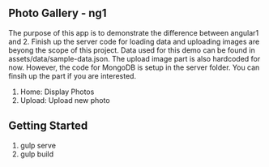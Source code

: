 ## Photo Gallery - ng1 

The purpose of this app is to demonstrate the difference between angular1 and 2. Finish up the server code for loading data and uploading images are beyong the scope of this project. Data used for this demo can be found in assets/data/sample-data.json. The upload image part is also hardcoded for now. However, the code for MongoDB is setup in the server folder. You can finsih up the part if you are interested.

1. Home: Display Photos
2. Upload: Upload new photo



## Getting Started

1. gulp serve
2. gulp build